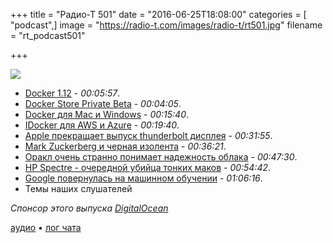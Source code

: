 +++
title = "Радио-Т 501"
date = "2016-06-25T18:08:00"
categories = [ "podcast",]
image = "https://radio-t.com/images/radio-t/rt501.jpg"
filename = "rt_podcast501"

+++

![](https://radio-t.com/images/radio-t/rt501.jpg)

- [Docker 1.12](https://blog.docker.com/2016/06/docker-1-12-built-in-orchestration/) - *00:05:57*.
- [Docker Store Private Beta](https://blog.docker.com/2016/06/docker-store/) - *00:04:05*.
- [Docker для Mac и Windows](https://blog.docker.com/2016/06/docker-mac-windows-public-beta/) - *00:15:40*.
- [IDocker для AWS и Azure](https://blog.docker.com/2016/06/azure-aws-beta/) - *00:19:40*.
- [Apple прекращает выпуск thunderbolt дисплея](http://thenextweb.com/apple/2016/06/24/apple-letting-thunderbolt-display-die/) - *00:31:55*.
- [Mark Zuckerberg и черная изолента](http://thenextweb.com/facebook/2016/06/21/mark-zuckerberg-defeats-hackers-piece-tape/) - *00:36:21*.
- [Оракл очень странно понимает надежность облака](http://fortune.com/2016/06/24/oracle-cloud-maintenance/) - *00:47:30*.
- [HP Spectre - очередной убийца тонких маков](http://mashable.com/2016/06/23/hp-spectre-review/) - *00:54:42*.
- [Google повернулась на машинном обучении](https://backchannel.com/how-google-is-remaking-itself-as-a-machine-learning-first-company-ada63defcb70) - *01:06:16*.
- Темы наших слушателей

_Спонсор этого выпуска [DigitalOcean](https://www.digitalocean.com)_

[аудио](http://cdn.radio-t.com/rt_podcast501.mp3) • [лог чата](http://chat.radio-t.com/logs/radio-t-501.html)
<audio src="http://cdn.radio-t.com/rt_podcast501.mp3" preload="none"></audio>